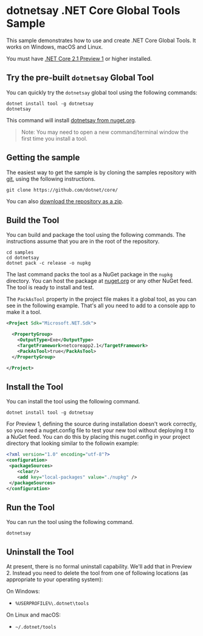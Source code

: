 # dotnetsay .NET Core Global Tools Sample

This sample demonstrates how to use and create .NET Core Global Tools. It works on Windows, macOS and Linux.

You must have [.NET Core 2.1 Preview 1](https://blogs.msdn.microsoft.com/dotnet/2018/02/27/announcing-net-core-2-1-preview-1/) or higher installed.

## Try the pre-built `dotnetsay` Global Tool

You can quickly try the `dotnetsay` global tool using the following commands:

```console
dotnet install tool -g dotnetsay
dotnetsay
```

This command will install [dotnetsay from nuget.org](https://www.nuget.org/packages/dotnetsay/).

> Note: You may need to open a new command/terminal window the first time you install a tool.

## Getting the sample

The easiest way to get the sample is by cloning the samples repository with [git](https://git-scm.com/downloads), using the following instructions.

```console
git clone https://github.com/dotnet/core/
```

You can also [download the repository as a zip](https://github.com/dotnet/core/archive/master.zip).

## Build the Tool

You can build and package the tool using the following commands. The instructions assume that you are in the root of the repository.

```console
cd samples
cd dotnetsay
dotnet pack -c release -o nupkg
```

The last command packs the tool as a NuGet package in the `nupkg` directory. You can host the package at [nuget.org](https://www.nuget.org/) or any other NuGet feed. The tool is ready to install and test.

The `PackAsTool` property in the project file makes it a global tool, as you can see in the following example. That's all you need to add to a console app to make it a tool.

```xml
<Project Sdk="Microsoft.NET.Sdk">

  <PropertyGroup>
    <OutputType>Exe</OutputType>
    <TargetFramework>netcoreapp2.1</TargetFramework>
    <PackAsTool>true</PackAsTool>
  </PropertyGroup>

</Project>
```

## Install the Tool

You can install the tool using the following command.

```console
dotnet install tool -g dotnetsay
```

For Preview 1, defining the source during installation doesn't work correctly, so you need a nuget.config file to test your new tool without deploying it to a NuGet feed. You can do this by placing this nuget.config in your project directory that looking similar to the followin example:

```xml
<?xml version="1.0" encoding="utf-8"?>
<configuration>
 <packageSources>
    <clear/>
    <add key="local-packages" value="./nupkg" />
 </packageSources>
</configuration>
```

## Run the Tool

You can run the tool using the following command.

```console
dotnetsay
```

## Uninstall the Tool

At present, there is no formal uninstall capability. We'll add that in Preview 2. Instead you need to delete the tool from one of following locations (as appropriate to your operating system):

On Windows:
 * `%USERPROFILE%\.dotnet\tools`

On Linux and macOS:
 * `~/.dotnet/tools`
 

